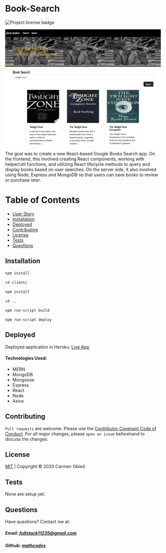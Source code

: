 # Book-Search

![Project license badge](https://img.shields.io/badge/license-MIT-blue)

![Project Image](https://github.com/mathcodes/Book-Search/blob/master/booksearch.png?raw=true)


The goal was to create a new React-based Google Books Search app. On the frontend, this involved creating React components, working with helper/util functions, and utilizing React lifecycle methods to query and display books based on user searches. On the server side, it also involved using Node, Express and MongoDB so that users can save books to review or purchase later.

# Table of Contents
  * [User Story](#User-Story)
  * [Installation](#Installation)
  * [Deployed](#Deployed)
  * [Contributing](#Contributing)
  * [License](#License)
  * [Tests](#License)
  * [Questions](#Questions)


## Installation
 
```
npm install
```
```
cd client/
```
```
npm install
```
```
cd ..
```
```
npm run-script build
```
```
npm run-script deploy
```

## Deployed
Deployed application in Heroku: [Live App](https://jonsbooksearch.herokuapp.com/)

#### Technologies Used:
  * MERN
  * MongoDB
  * Mongoose
  * Express
  * React
  * Node
  * Axios


## Contributing
`Pull requests` are welcome. Please use the [Contributor Covenant Code of Conduct](https://www.contributor-covenant.org/version/2/0/code_of_conduct/code_of_conduct.md). For all major changes, please `open an issue` beforehand to discuss the changes.

## License 
[MIT](https://github.com/mathcodes/Book-Search/blob/master/LICENSE) | Copyright © 2020 Carmen Obied

## Tests 
None are setup yet.

## Questions  
Have questions? Contact me at:
##### Email: fullstack11235@gmail.com
##### Github: [mathcodes](https://github.com/mathcodes)
